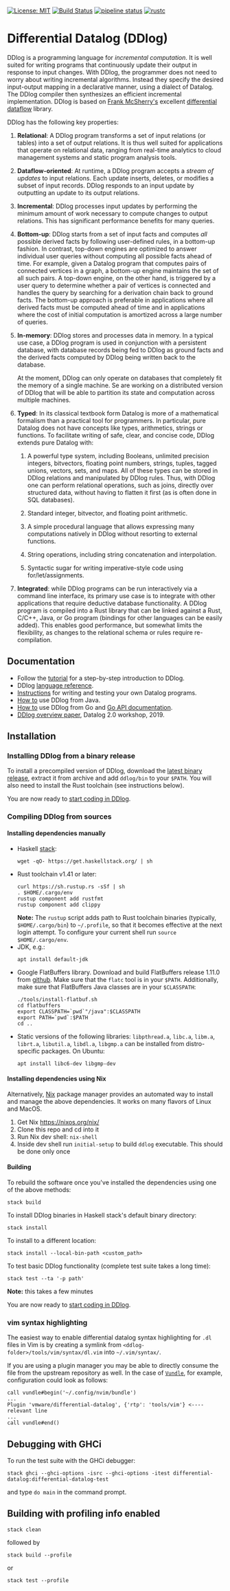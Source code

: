 [![License: MIT](https://img.shields.io/badge/License-MIT-green.svg)](https://opensource.org/licenses/MIT)
[![Build Status](https://travis-ci.com/vmware/differential-datalog.svg?branch=master)](https://travis-ci.com/vmware/differential-datalog)
[![pipeline status](https://gitlab.com/ddlog/differential-datalog/badges/master/pipeline.svg)](https://gitlab.com/ddlog/differential-datalog/commits/master)
[![rustc](https://img.shields.io/badge/rustc-1.41+-blue.svg)](https://blog.rust-lang.org/2020/03/12/Rust-1.42.html)

# Differential Datalog (DDlog)

DDlog is a programming language for *incremental computation*. It is well suited for
writing programs that continuously update their output in response to input changes. With DDlog,
the programmer does not need to worry about writing incremental algorithms.
Instead they specify the desired input-output mapping in a declarative manner, using a dialect of Datalog.
The DDlog compiler then synthesizes an efficient incremental implementation.
DDlog is based on [Frank McSherry's](https://github.com/frankmcsherry/)
excellent [differential dataflow](https://github.com/frankmcsherry/differential-dataflow) library.

DDlog has the following key properties:

1. **Relational**: A DDlog program transforms a set of input relations (or tables) into a set of output relations.
It is thus well suited for applications that operate on relational data, ranging from real-time analytics to
cloud management systems and static program analysis tools.

2. **Dataflow-oriented**: At runtime, a DDlog program accepts a *stream of updates* to input relations.
Each update inserts, deletes, or modifies a subset of input records. DDlog responds to an input update
by outputting an update to its output relations.

3. **Incremental**: DDlog processes input updates by performing the minimum amount of work
necessary to compute changes to output relations.  This has significant performance benefits for many queries.

4. **Bottom-up**: DDlog starts from a set of input facts and
computes *all* possible derived facts by following user-defined rules, in a bottom-up fashion.  In
contrast, top-down engines are optimized to answer individual user queries without computing all
possible facts ahead of time.  For example, given a Datalog program that computes pairs of connected
vertices in a graph, a bottom-up engine maintains the set of all such pairs.  A top-down engine, on
the other hand, is triggered by a user query to determine whether a pair of vertices is connected
and handles the query by searching for a derivation chain back to ground facts.  The bottom-up
approach is preferable in applications where all derived facts must be computed ahead of time and in
applications where the cost of initial computation is amortized across a large number of queries.

5. **In-memory**: DDlog stores and processes data in memory.  In a typical use case, a DDlog program
is used in conjunction with a persistent database, with database records being fed to DDlog as
ground facts and the derived facts computed by DDlog being written back to the database.

    At the moment, DDlog can only operate on databases that completely fit the memory of a single
    machine. Se are working on a distributed version of DDlog that will be able to
    partition its state and computation across multiple machines.

6. **Typed**: In its classical textbook form Datalog is more of a mathematical formalism than a
practical tool for programmers.  In particular, pure Datalog does not have concepts like types,
arithmetics, strings or functions.  To facilitate writing of safe, clear, and concise code, DDlog
extends pure Datalog with:

    1. A powerful type system, including Booleans, unlimited precision integers, bitvectors, floating point numbers, strings,
    tuples, tagged unions, vectors, sets, and maps. All of these types can be
    stored in DDlog relations and manipulated by DDlog rules.  Thus, with DDlog
    one can perform relational operations, such as joins, directly over structured data,
    without having to flatten it first (as is often done in SQL databases).

    2. Standard integer, bitvector, and floating point arithmetic.

    3. A simple procedural language that allows expressing many computations natively in DDlog without resorting to external functions.

    4. String operations, including string concatenation and interpolation.

    5. Syntactic sugar for writing imperative-style code using for/let/assignments.

7. **Integrated**: while DDlog programs can be run interactively via a command line interface, its
primary use case is to integrate with other applications that require deductive database
functionality.  A DDlog program is compiled into a Rust library that can be linked against a Rust,
C/C++, Java, or Go program (bindings for other languages can be easily added).  This enables good performance,
but somewhat limits the flexibility, as changes to the relational schema or rules require re-compilation.

## Documentation

- Follow the [tutorial](doc/tutorial/tutorial.md) for a step-by-step introduction to DDlog.
- DDlog [language reference](doc/language_reference/language_reference.md).
- [Instructions](doc/testing/testing.md) for writing and testing your own Datalog programs.
- [How to](doc/java_api.md) use DDlog from Java.
- [How to](go/README.md) use DDlog from Go and [Go API documentation](https://pkg.go.dev/github.com/vmware/differential-datalog/go/pkg/ddlog).
- [DDlog overview paper](doc/datalog2.0-workshop/paper.pdf), Datalog 2.0 workshop, 2019.

## Installation

### Installing DDlog from a binary release

To install a precompiled version of DDlog, download the [latest binary release](https://github.com/vmware/differential-datalog/releases), extract it from archive and add `ddlog/bin` to your `$PATH`. You will also need to install the Rust toolchain (see instructions below).

You are now ready to [start coding in DDlog](doc/tutorial/tutorial.md).

### Compiling DDlog from sources

#### Installing dependencies manually

- Haskell [stack](https://github.com/commercialhaskell/stack):
  ```
  wget -qO- https://get.haskellstack.org/ | sh
  ```
- Rust toolchain v1.41 or later:
  ```
  curl https://sh.rustup.rs -sSf | sh
  . $HOME/.cargo/env
  rustup component add rustfmt
  rustup component add clippy
  ```
  **Note:** The `rustup` script adds path to Rust toolchain binaries (typically, `$HOME/.cargo/bin`)
  to `~/.profile`, so that it becomes effective at the next login attempt.  To configure your current
  shell run `source $HOME/.cargo/env`.
- JDK, e.g.:
  ```
  apt install default-jdk
  ```
- Google FlatBuffers library.  Download and build FlatBuffers release 1.11.0 from
  [github](https://github.com/google/flatbuffers/releases/tag/v1.11.0).  Make sure
  that the `flatc` tool is in your `$PATH`.  Additionally, make sure that FlatBuffers
  Java classes are in your `$CLASSPATH`:
  ```
  ./tools/install-flatbuf.sh
  cd flatbuffers
  export CLASSPATH=`pwd`"/java":$CLASSPATH
  export PATH=`pwd`:$PATH
  cd ..
  ```
- Static versions of the following libraries: `libpthread.a`, `libc.a`, `libm.a`, `librt.a`, `libutil.a`,
  `libdl.a`, `libgmp.a` can be installed from distro-specific packages.  On Ubuntu:
  ```
  apt install libc6-dev libgmp-dev
  ```

#### Installing dependencies using Nix

Alternatively, [Nix](https://nixos.org/nix/) package manager provides an automated way to
install and manage the above dependencies.  It works on many flavors of
Linux and MacOS.

1. Get Nix https://nixos.org/nix/
2. Clone this repo and cd into it
3. Run Nix dev shell: `nix-shell`
4. Inside dev shell run `initial-setup` to build `ddlog` executable. This should be done only once

#### Building

To rebuild the software once you've installed the dependencies using one of the
above methods:

```
stack build
```

To install DDlog binaries in Haskell stack's default binary directory:

```
stack install
```

To install to a different location:

```
stack install --local-bin-path <custom_path>
```

To test basic DDlog functionality (complete test suite takes a long time):

```
stack test --ta '-p path'
```

**Note:** this takes a few minutes

You are now ready to [start coding in DDlog](doc/tutorial/tutorial.md).

### vim syntax highlighting

The easiest way to enable differential datalog syntax highlighting for `.dl` files in Vim is by
creating a symlink from `<ddlog-folder>/tools/vim/syntax/dl.vim` into `~/.vim/syntax/`.

If you are using a plugin manager you may be able to directly consume the file from the upstream
repository as well. In the case of [`Vundle`](https://github.com/VundleVim/Vundle.vim), for example,
configuration could look as follows:

```vim
call vundle#begin('~/.config/nvim/bundle')
...
Plugin 'vmware/differential-datalog', {'rtp': 'tools/vim'} <---- relevant line
...
call vundle#end()
```

## Debugging with GHCi

To run the test suite with the GHCi debugger:

```
stack ghci --ghci-options -isrc --ghci-options -itest differential-datalog:differential-datalog-test
```

and type `do main` in the command prompt.

## Building with profiling info enabled

```
stack clean
```

followed by

```
stack build --profile
```

or

```
stack test --profile
```
